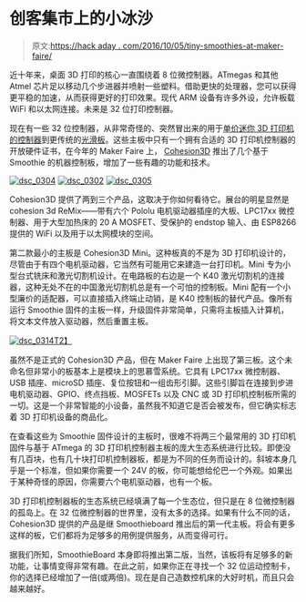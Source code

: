 # 创客集市上的小冰沙

> 原文:[https://hack aday . com/2016/10/05/tiny-smoothies-at-maker-faire/](https://hackaday.com/2016/10/05/tiny-smoothies-at-maker-faire/)

近十年来，桌面 3D 打印的核心一直围绕着 8 位微控制器。ATmegas 和其他 Atmel 芯片足以移动几个步进器并喷射一些塑料。借助更快的处理器，您可以获得更平稳的加速，从而获得更好的打印效果。现代 ARM 设备有许多外设，允许板载 WiFi 和以太网连接。未来是 32 位打印控制器。

现在有一些 32 位控制器，从非常奇怪的、突然冒出来的用于[单价迷你 3D 打印机的控制器](http://hackaday.com/2016/06/13/review-monoprice-mp-select-mini-3d-printer/)到更传统的[光滑板](http://smoothieware.org/)。这些主板中只有一个拥有合适的 3D 打印机控制器的开放硬件证书，在今年的 Maker Faire 上， [Cohesion3D](http://cohesion3d.com/) 推出了几个基于 Smoothie 的机器控制板，增加了一些有趣的功能和技术。

 [![dsc_0304](../Images/43bab097d48ec535fbdf80d447431cdd.png "dsc_0304")](https://i0.wp.com/hackaday.com/wp-content/uploads/2016/10/dsc_0304.jpg?ssl=1)  [![dsc_0302](../Images/db8cae4d711de7aabb0b232f280733ad.png "dsc_0302")](https://i0.wp.com/hackaday.com/wp-content/uploads/2016/10/dsc_0302.jpg?ssl=1)  [![dsc_0305](../Images/39c72c72b30bc2612cded98f862c8c71.png "dsc_0305")](https://i0.wp.com/hackaday.com/wp-content/uploads/2016/10/dsc_0305.jpg?ssl=1) 

Cohesion3D 提供了两到三个产品，这取决于你如何看待它。展台的明星显然是 cohesion 3d ReMix——带有六个 Pololu 电机驱动器插座的大板、LPC17xx 微控制器、用于大型加热床的 20 A MOSFET、受保护的 endstop 输入、由 ESP8266 提供的 WiFi 以及用于以太网模块的空间。

第二款最小的主板是 Cohesion3D Mini。这种板真的不是为 3D 打印机设计的，尽管由于有四个电机驱动器，它当然有可能用它来建造一台打印机。Mini 专为小型台式铣床和激光切割机设计。在电路板的右边是一个 K40 激光切割机的连接器，这种无处不在的中国激光切割机总是有一个可怕的控制板。Mini 配有一个小型廉价的适配器，可以直接插入终端止动销，是 K40 控制板的替代产品。像所有运行 Smoothie 固件的主板一样，升级固件非常简单，只需将主板插入计算机，将文本文件放入驱动器，然后重置主板。

[![dsc_0314](../Images/2d2f508303b0ca0e5f522d84d3b2a763.png)T2】](https://hackaday.com/wp-content/uploads/2016/10/dsc_0314.jpg)

虽然不是正式的 Cohesion3D 产品，但在 Maker Faire 上出现了第三板。这个未命名但非常小的板基本上是模块上的思慕雪系统。它具有 LPC17xx 微控制器、USB 插座、microSD 插座、复位按钮和一组齿形引脚。这些引脚旨在连接到步进电机驱动器、GPIO、终点挡板、MOSFETs 以及 CNC 或 3D 打印机控制板所需的一切。这是一个非常智能的小设备，虽然我不知道它是否会被发布，但它确实标志着 3D 打印机设备的商品化。

在查看这些为 Smoothie 固件设计的主板时，很难不将两三个最常用的 3D 打印机固件与基于 ATmega 的 3D 打印机控制器主板的庞大生态系统进行比较。即使没有几百块，也有几十块打印机控制器板，都是为不同的任务而设计的。斜坡本身几乎是一个标准，但如果你需要一个 24V 的板，你可能想给伦巴一个外观。如果出于某种奇怪的原因，你需要六个电机驱动器，也有一个板。

3D 打印机控制器板的生态系统已经填满了每一个生态位，但只是在 8 位微控制器的孤岛上。在 32 位微控制器的世界里，没有太多的选择。如果有什么不同的话，Cohesion3D 提供的产品是继 Smoothieboard 推出后的第一代主板。将会有更多这样的板，它们都将为足够多的用例提供服务，从而变得可行。

据我们所知，SmoothieBoard 本身即将推出第二版，当然，该板将有足够多的新功能，让事情变得非常有趣。在此之前，如果你正在寻找一个 32 位运动控制卡，你的选择已经增加了一倍(或两倍)。现在是自己造数控机床的大好时机，而且只会越来越好。